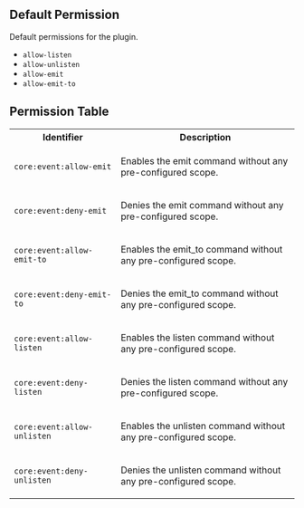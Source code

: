 ## Default Permission

Default permissions for the plugin.

- `allow-listen`
- `allow-unlisten`
- `allow-emit`
- `allow-emit-to`

## Permission Table 

<table>
<tr>
<th>Identifier</th>
<th>Description</th>
</tr>


<tr>
<td>

`core:event:allow-emit`

</td>
<td>

Enables the emit command without any pre-configured scope.

</td>
</tr>

<tr>
<td>

`core:event:deny-emit`

</td>
<td>

Denies the emit command without any pre-configured scope.

</td>
</tr>

<tr>
<td>

`core:event:allow-emit-to`

</td>
<td>

Enables the emit_to command without any pre-configured scope.

</td>
</tr>

<tr>
<td>

`core:event:deny-emit-to`

</td>
<td>

Denies the emit_to command without any pre-configured scope.

</td>
</tr>

<tr>
<td>

`core:event:allow-listen`

</td>
<td>

Enables the listen command without any pre-configured scope.

</td>
</tr>

<tr>
<td>

`core:event:deny-listen`

</td>
<td>

Denies the listen command without any pre-configured scope.

</td>
</tr>

<tr>
<td>

`core:event:allow-unlisten`

</td>
<td>

Enables the unlisten command without any pre-configured scope.

</td>
</tr>

<tr>
<td>

`core:event:deny-unlisten`

</td>
<td>

Denies the unlisten command without any pre-configured scope.

</td>
</tr>
</table>
